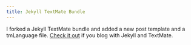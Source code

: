 ```yaml
---
title: Jekyll TextMate Bundle
---
```


I forked a Jekyll TextMate bundle and added a new post template and a
tmLanguage file. [Check it out][1] if you blog with Jekyll and TextMate.

[1]: https://github.com/itspriddle/jekyll-tmbundle

